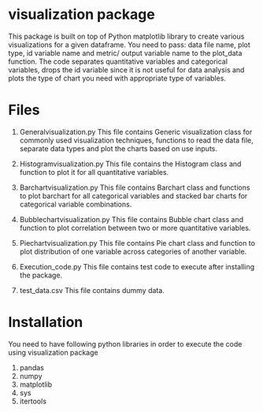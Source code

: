 # visualization package
This package is built on top of Python matplotlib library to create various visualizations for a given dataframe.
You need to pass: data file name, plot type, id variable name and metric/ output variable name to the plot_data function.
The code separates quantitative variables and categorical variables, drops the id variable since it is not useful for data analysis
and plots the type of chart you need with appropriate type of variables.

# Files
1. Generalvisualization.py
	This file contains Generic visualization class for commonly used visualization techniques, functions to read the data file, 
    separate data types and plot the charts based on use inputs.

2. Histogramvisualization.py
	This file contains the Histogram class and function to plot it for all quantitative variables.

3. Barchartvisualization.py
	This file contains Barchart class and functions to plot barchart for all categorical variables and stacked bar charts for categorical variable combinations.
    
4. Bubblechartvisualization.py
	This file contains Bubble chart class and function to plot correlation between two or more quantitative variables.
    
5. Piechartvisualization.py
	This file contains Pie chart class and function to plot distribution of one variable across categories of another variable.
	
6. Execution_code.py
	This file contains test code to execute after installing the package.

7. test_data.csv
	This file contains dummy data.

# Installation
You need to have following python libraries in order to execute the code using visualization package
1. pandas
2. numpy 
3. matplotlib
4. sys
5. itertools
